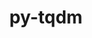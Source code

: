 ---
title: "py-tqdm"
layout: cache
categories: [package, v0.19]
meta: {"versions": ["4.64.1"], "compilers": ["gcc@=11.1.0", "gcc@=7.3.1", "oneapi@=2022.1.0"], "oss": ["amzn2", "ubuntu20.04"], "platforms": ["linux"], "targets": ["x86_64", "x86_64_v3"], "stacks": ["e4s", "e4s-oneapi", "ml-cpu", "ml-cuda", "ml-rocm"], "num_specs": 4, "num_specs_by_stack": {"ml-cuda": 2, "ml-cpu": 2, "ml-rocm": 1, "e4s": 1, "e4s-oneapi": 1}}
spec_details: [{"hash": "2helbsdwjtgxm4ltnb4axwct7sb6zqg6", "compiler": "gcc@=7.3.1", "versions": ["4.64.1"], "os": "amzn2", "platform": "linux", "target": "x86_64_v3", "variants": ["build_system=python_pip", "~notebook", "~telegram"], "stacks": ["ml-cuda", "ml-cpu", "ml-rocm"], "size": "-", "tarball": "https://binaries.spack.io/releases/v0.19/build_cache/linux-amzn2-x86_64_v3/gcc-7.3.1/py-tqdm-4.64.1/linux-amzn2-x86_64_v3-gcc-7.3.1-py-tqdm-4.64.1-2helbsdwjtgxm4ltnb4axwct7sb6zqg6.spack"}, {"hash": "kyexcfnydopfsk66nwnwxogyq4liglre", "compiler": "gcc@=7.3.1", "versions": ["4.64.1"], "os": "amzn2", "platform": "linux", "target": "x86_64_v3", "variants": ["build_system=python_pip", "~notebook", "~telegram"], "stacks": ["ml-cuda", "ml-cpu"], "size": "-", "tarball": "https://binaries.spack.io/releases/v0.19/build_cache/linux-amzn2-x86_64_v3/gcc-7.3.1/py-tqdm-4.64.1/linux-amzn2-x86_64_v3-gcc-7.3.1-py-tqdm-4.64.1-kyexcfnydopfsk66nwnwxogyq4liglre.spack"}, {"hash": "4fuoze7ogqcpfveqts33lntomd4ziige", "compiler": "gcc@=11.1.0", "versions": ["4.64.1"], "os": "ubuntu20.04", "platform": "linux", "target": "x86_64", "variants": ["build_system=python_pip", "~notebook", "~telegram"], "stacks": ["e4s"], "size": "-", "tarball": "https://binaries.spack.io/releases/v0.19/build_cache/linux-ubuntu20.04-x86_64/gcc-11.1.0/py-tqdm-4.64.1/linux-ubuntu20.04-x86_64-gcc-11.1.0-py-tqdm-4.64.1-4fuoze7ogqcpfveqts33lntomd4ziige.spack"}, {"hash": "73nnvlzn727g636h4buwwcoi3sgg2xng", "compiler": "oneapi@=2022.1.0", "versions": ["4.64.1"], "os": "ubuntu20.04", "platform": "linux", "target": "x86_64", "variants": ["build_system=python_pip", "~notebook", "~telegram"], "stacks": ["e4s-oneapi"], "size": "-", "tarball": "https://binaries.spack.io/releases/v0.19/build_cache/linux-ubuntu20.04-x86_64/oneapi-2022.1.0/py-tqdm-4.64.1/linux-ubuntu20.04-x86_64-oneapi-2022.1.0-py-tqdm-4.64.1-73nnvlzn727g636h4buwwcoi3sgg2xng.spack"}]
---